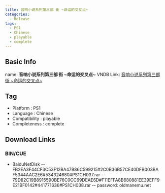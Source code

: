 ```yaml
---
title: 音响小说系列第三部 街 ~命运的交叉点~
categories:
  - Release
tags:
  - PS1
  - Chinese
  - playable
  - complete
---
```

## Basic Info

name: **音响小说系列第三部 街 \~命运的交叉点\~**
VNDB Link: [音响小说系列第三部 街 \~命运的交叉点\~](https://vndb.org/r90463)

## Tag
 - Platform : PS1
 - Language : Chinese
 - Compatibility : playable
 - Completeness : complete

## Download Links
### BIN/CUE
 - BaiduNetDisk
 -- FB2EA3F44CF3C53F12BA47B86C599215#2C0B36B57CE40DFB003BAF5344AAC2E6#534324680#PS1CH037.rar
 -- 79D82C19B8915590BE76C0CC69DEAE6D#F11EFFA8B680881EE39EFF9E21BF0142#441771636#PS1CH038.rar
 -- password: oldmanemu.net